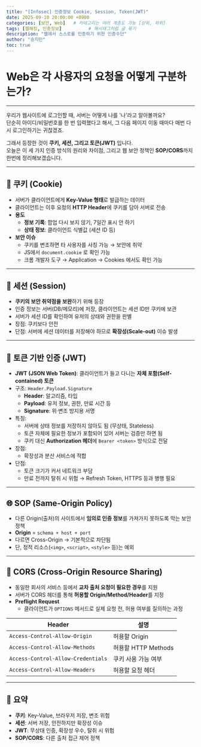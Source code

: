 ```yaml
---
title: "[Infosec] 인증정보 Cookie, Session, Token(JWT)"
date: 2025-09-10 20:00:00 +0900
categories: [보안, Web]   # 카테고리는 여러 계층도 가능 [상위, 하위]
tags: [웹해킹, 인증정보]          # 해시태그처럼 글 묶기
description: "웹에서 스스로를 인증하기 위한 인증수단"
author: "송지민"
toc: true
---
```


# Web은 각 사용자의 요청을 어떻게 구분하는가?
---

우리가 웹사이트에 로그인할 때, 서버는 어떻게 나를 '나'라고 알아볼까요?  
단순히 아이디/비밀번호를 한 번 입력했다고 해서, 그 다음 페이지 이동 때마다 매번 다시 로그인하기는 귀찮겠죠.  

그래서 등장한 것이 **쿠키, 세션, 그리고 토큰(JWT)** 입니다.  
오늘은 이 세 가지 인증 방식의 원리와 차이점, 그리고 웹 보안 정책인 **SOP/CORS**까지 한번에 정리해보겠습니다.

---

## 🍪 쿠키 (Cookie)

- 서버가 클라이언트에게 **Key-Value 형태**로 발급하는 데이터  
- 클라이언트는 이후 요청의 **HTTP Header**에 쿠키를 담아 서버로 전송  
- **용도**
  - **정보 기록**: 팝업 다시 보지 않기, 7일간 표시 안 하기  
  - **상태 정보**: 클라이언트 식별값 (세션 ID 등)  
- **보안 이슈**  
  - 쿠키를 변조하면 타 사용자를 사칭 가능 → 보안에 취약  
  - JS에서 `document.cookie` 로 확인 가능  
  - 크롬 개발자 도구 → Application → Cookies 에서도 확인 가능  

---

## 📂 세션 (Session)

- **쿠키의 보안 취약점을 보완**하기 위해 등장  
- 인증 정보는 서버(DB/메모리)에 저장, 클라이언트는 세션 ID만 쿠키에 보관  
- 서버가 세션 ID를 확인하여 유저의 상태와 권한을 판별  
- 장점: 쿠키보다 안전  
- 단점: 서버에 세션 데이터를 저장해야 하므로 **확장성(Scale-out)** 이슈 발생  

---

## 🔑 토큰 기반 인증 (JWT)

- **JWT (JSON Web Token)**: 클라이언트가 들고 다니는 **자체 포함(Self-contained) 토큰**
- 구조: `Header.Payload.Signature`
  - **Header**: 알고리즘, 타입
  - **Payload**: 유저 정보, 권한, 만료 시간 등
  - **Signature**: 위·변조 방지용 서명
- 특징:
  - 서버에 상태 정보를 저장하지 않아도 됨 (무상태, Stateless)
  - 토큰 자체에 필요한 정보가 포함되어 있어 서버는 검증만 하면 됨
  - 쿠키 대신 **Authorization 헤더**에 `Bearer <token>` 방식으로 전달
- 장점:
  - 확장성과 분산 서비스에 적합
- 단점:
  - 토큰 크기가 커서 네트워크 부담
  - 만료 전까지 탈취 시 위험 → Refresh Token, HTTPS 등과 병행 필요

---

## 🌐 SOP (Same-Origin Policy)

- 다른 Origin(출처)의 사이트에서 **임의로 인증 정보**를 가져가지 못하도록 막는 보안 정책  
- **Origin** = `schema + host + port`  
- 다르면 Cross-Origin → 기본적으로 차단됨  
- 단, 정적 리소스(`<img>`, `<script>`, `<style>` 등)는 예외  

---

## 🔄 CORS (Cross-Origin Resource Sharing)

- 동일한 회사의 서비스 등에서 **교차 출처 요청이 필요한 경우**를 지원  
- 서버가 CORS 헤더를 통해 **허용할 Origin/Method/Header**를 지정  
- **Preflight Request**  
  - 클라이언트가 `OPTIONS` 메서드로 실제 요청 전, 허용 여부를 질의하는 과정  

| Header | 설명 |
| --- | --- |
| `Access-Control-Allow-Origin` | 허용할 Origin |
| `Access-Control-Allow-Methods` | 허용할 HTTP Methods |
| `Access-Control-Allow-Credentials` | 쿠키 사용 가능 여부 |
| `Access-Control-Allow-Headers` | 허용할 요청 헤더 |

---

## 📌 요약
- **쿠키**: Key-Value, 브라우저 저장, 변조 위험  
- **세션**: 서버 저장, 안전하지만 확장성 이슈  
- **JWT**: 무상태 인증, 확장성 우수, 탈취 시 위험  
- **SOP/CORS**: 다른 출처 접근 제어 정책  
